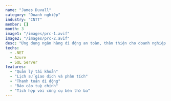 ```yaml
---
name: "James Duvall"
category: "Doanh nghiệp"
industry: "CNTT"
member: []
month: 3
image1: "/images/prc-1.avif"
image2: "/images/prc-2.avif"
desc: "Ứng dụng ngân hàng di động an toàn, thân thiện cho doanh nghiệp."
techs:
  - .NET
  - Azure
  - SQL Server
features:
  - "Quản lý tài khoản"
  - "Lịch sử giao dịch và phân tích"
  - "Thanh toán di động"
  - "Báo cáo tuỳ chỉnh"
  - "Tích hợp với công cụ bên thứ ba"
---
```

